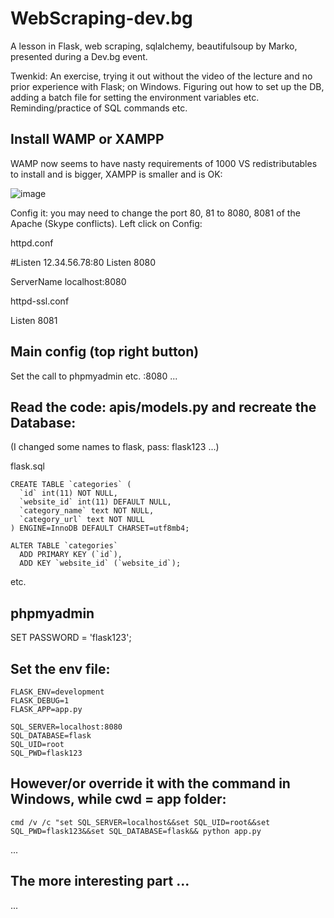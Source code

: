 # WebScraping-dev.bg

A lesson in Flask, web scraping, sqlalchemy, beautifulsoup by Marko, presented during a Dev.bg event.

Twenkid: An exercise, trying it out without the video of the lecture and no prior experience with Flask; on Windows. Figuring out how to set up the DB, adding a batch file for setting the environment variables etc. Reminding/practice of SQL commands etc.

## Install WAMP or XAMPP

WAMP now seems to have nasty requirements of 1000 VS redistributables to install and is bigger, XAMPP is smaller and is OK:

![image](https://user-images.githubusercontent.com/23367640/143671396-c543d3f8-e10d-4f7d-b552-945136d661c3.png)

Config it: you may need to change the port 80, 81 to 8080, 8081 of the Apache (Skype conflicts). Left click on Config:

httpd.conf

#Listen 12.34.56.78:80
Listen 8080

ServerName localhost:8080

httpd-ssl.conf

Listen 8081

## Main config (top right button)

Set the call to phpmyadmin etc. :8080 ...

## Read the code: apis/models.py and recreate the Database:

(I changed some names to flask, pass: flask123 ...)

flask.sql

```
CREATE TABLE `categories` (
  `id` int(11) NOT NULL,
  `website_id` int(11) DEFAULT NULL,
  `category_name` text NOT NULL,
  `category_url` text NOT NULL
) ENGINE=InnoDB DEFAULT CHARSET=utf8mb4;

ALTER TABLE `categories`
  ADD PRIMARY KEY (`id`),
  ADD KEY `website_id` (`website_id`);
```  
etc.

## phpmyadmin

SET PASSWORD = 'flask123';


## Set the env file:

```
FLASK_ENV=development
FLASK_DEBUG=1
FLASK_APP=app.py

SQL_SERVER=localhost:8080
SQL_DATABASE=flask
SQL_UID=root
SQL_PWD=flask123
```



##

## However/or override it with the command in Windows, while cwd = app folder:

```
cmd /v /c "set SQL_SERVER=localhost&&set SQL_UID=root&&set SQL_PWD=flask123&&set SQL_DATABASE=flask&& python app.py
```

...

## The more interesting part ...

...
